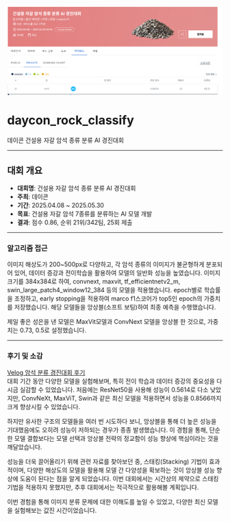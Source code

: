 ![image](daycon.png)
# daycon_rock_classify
데이콘 건설용 자갈 암석 종류 분류 AI 경진대회

---

## 대회 개요
- **대회명**: 건설용 자갈 암석 종류 분류 AI 경진대회
- **주최**: 데이콘
- **기간**: 2025.04.08 ~ 2025.05.30
- **목표**: 건설용 자갈 암석 7종류를 분류하는 AI 모델 개발
- **결과**: 점수 0.86, 순위 21위/342팀, 25회 제출

---


### 알고리즘 접근
이미지 해상도가 200~500px로 다양하고, 각 암석 종류의 이미지가 불균형하게 분포되어 있어, 데이터 증강과 전이학습을 활용하여 모델의 일반화 성능을 높였습니다. 이미지 크기를 384x384로 하여, convnext, maxvit, tf_efficientnetv2_m, swin_large_patch4_window12_384 등의 모델을 적용했습니다.
epoch별로 학습률을 조정하고, early stopping을 적용하여 marco f1스코어가 top5인 epoch의 가중치를 저장했습니다.
해당 모델들을 앙상블(소프트 보팅)하여 최종 예측을 수행했습니다.

제일 좋은 성은을 낸 모델은 MaxVit모델과 ConvNext 모델을 앙상블 한 것으로, 가중치는 0.73, 0.5로 설정했습니다.

---

### 후기 및 소감
<div>
<a href="https://velog.io/@mrlee/%EB%8D%B0%EC%9D%B4%EC%BD%98-%EA%B1%B4%EC%84%A4%EC%9A%A9-%EC%9E%90%EA%B0%88-%EC%95%94%EC%84%9D-%EC%A2%85%EB%A5%98-%EB%B6%84%EB%A5%98-AI-%EA%B2%BD%EC%A7%84%EB%8C%80%ED%9A%8C-%ED%9B%84%EA%B8%B0">
  Velog 암석 분류 경진대회 후기
</a>
</div>
대회 기간 동안 다양한 모델을 실험해보며, 특히 전이 학습과 데이터 증강의 중요성을 다시금 실감할 수 있었습니다.
처음에는 ResNet50을 사용해 성능이 0.5614로 다소 낮았지만, ConvNeXt, MaxViT, Swin과 같은 최신 모델을 적용하면서 성능을 0.8566까지 크게 향상시킬 수 있었습니다.

하지만 유사한 구조의 모델들을 여러 번 시도하다 보니, 앙상블을 통해 더 높은 성능을 기대했음에도 오히려 성능이 저하되는 경우가 종종 발생했습니다. 이 경험을 통해, 단순한 모델 결합보다는 모델 선택과 앙상블 전략의 정교함이 성능 향상에 핵심이라는 것을 깨달았습니다.

성능을 더욱 끌어올리기 위해 관련 자료를 찾아보던 중, 스태킹(Stacking) 기법이 효과적이며, 다양한 해상도의 모델을 활용해 모델 간 다양성을 확보하는 것이 앙상블 성능 향상에 도움이 된다는 점을 알게 되었습니다. 이번 대회에서는 시간상의 제약으로 스태킹 기법을 적용하지 못했지만, 추후 대회에서는 적극적으로 활용해볼 계획입니다.

이번 경험을 통해 이미지 분류 문제에 대한 이해도를 높일 수 있었고, 다양한 최신 모델을 실험해보는 값진 시간이었습니다.


